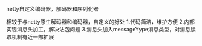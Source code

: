 netty自定义编码器，解码器和序列化器

相较于与netty原生解码器和编码器，自定义的好处
1.代码简洁，维护方便
2.内部实现消息头加工，解决沾包问题
3.消息头加入messageYype消息类型，对消息读取机制有近一部扩展